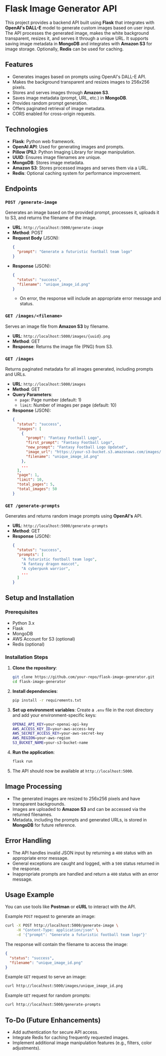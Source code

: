 # Flask Image Generator API

This project provides a backend API built using **Flask** that integrates with **OpenAI's DALL-E** model to generate custom images based on user input. The API processes the generated image, makes the white background transparent, resizes it, and serves it through a unique URL. It supports saving image metadata in **MongoDB** and integrates with **Amazon S3** for image storage. Optionally, **Redis** can be used for caching.

## Features
- Generates images based on prompts using OpenAI's DALL-E API.
- Makes the background transparent and resizes images to 256x256 pixels.
- Stores and serves images through **Amazon S3**.
- Saves image metadata (prompt, URL, etc.) in **MongoDB**.
- Provides random prompt generation.
- Offers paginated retrieval of image metadata.
- CORS enabled for cross-origin requests.

## Technologies
- **Flask**: Python web framework.
- **OpenAI API**: Used for generating images and prompts.
- **Pillow (PIL)**: Python Imaging Library for image manipulation.
- **UUID**: Ensures image filenames are unique.
- **MongoDB**: Stores image metadata.
- **Amazon S3**: Stores processed images and serves them via a URL.
- **Redis**: Optional caching system for performance improvement.

## Endpoints

### `POST /generate-image`
Generates an image based on the provided prompt, processes it, uploads it to S3, and returns the filename of the image.

- **URL**: `http://localhost:5000/generate-image`
- **Method**: POST
- **Request Body** (JSON):
  ```json
  {
    "prompt": "Generate a futuristic football team logo"
  }
  ```
- **Response** (JSON):
  ```json
  {
    "status": "success",
    "filename": "unique_image_id.png"
  }
  ```
  - On error, the response will include an appropriate error message and status.

### `GET /images/<filename>`
Serves an image file from **Amazon S3** by filename.

- **URL**: `http://localhost:5000/images/{uuid}.png`
- **Method**: GET
- **Response**: Returns the image file (PNG) from S3.

### `GET /images`
Returns paginated metadata for all images generated, including prompts and URLs.

- **URL**: `http://localhost:5000/images`
- **Method**: GET
- **Query Parameters**:
  - `page`: Page number (default: 1)
  - `limit`: Number of images per page (default: 10)
- **Response** (JSON):
  ```json
  {
    "status": "success",
    "images": [
      {
        "prompt": "Fantasy Football Logo",
        "first_prompt": "Fantasy Football Logo",
        "new_prompt": "Fantasy Football Logo Updated",
        "image_url": "https://your-s3-bucket.s3.amazonaws.com/images/unique_image_id.png",
        "filename": "unique_image_id.png"
      },
      ...
    ],
    "page": 1,
    "limit": 10,
    "total_pages": 5,
    "total_images": 50
  }
  ```

### `GET /generate-prompts`
Generates and returns random image prompts using **OpenAI's** API.

- **URL**: `http://localhost:5000/generate-prompts`
- **Method**: GET
- **Response** (JSON):
  ```json
  {
    "status": "success",
    "prompts": [
      "A futuristic football team logo",
      "A fantasy dragon mascot",
      "A cyberpunk warrior",
      ...
    ]
  }
  ```

## Setup and Installation

### Prerequisites
- Python 3.x
- Flask
- MongoDB
- AWS Account for S3 (optional)
- Redis (optional)

### Installation Steps

1. **Clone the repository**:
   ```bash
   git clone https://github.com/your-repo/flask-image-generator.git
   cd flask-image-generator
   ```

2. **Install dependencies**:
   ```bash
   pip install -r requirements.txt
   ```

3. **Set up environment variables**:
   Create a `.env` file in the root directory and add your environment-specific keys:
   ```bash
   OPENAI_API_KEY=your-openai-api-key
   AWS_ACCESS_KEY_ID=your-aws-access-key
   AWS_SECRET_ACCESS_KEY=your-aws-secret-key
   AWS_REGION=your-aws-region
   S3_BUCKET_NAME=your-s3-bucket-name
   ```

5. **Run the application**:
   ```bash
   flask run
   ```

6. The API should now be available at `http://localhost:5000`.

## Image Processing
- The generated images are resized to 256x256 pixels and have transparent backgrounds.
- Images are uploaded to **Amazon S3** and can be accessed via the returned filenames.
- Metadata, including the prompts and generated URLs, is stored in **MongoDB** for future reference.

## Error Handling
- The API handles invalid JSON input by returning a `400` status with an appropriate error message.
- General exceptions are caught and logged, with a `500` status returned in the response.
- Inappropriate prompts are handled and return a `400` status with an error message.

## Usage Example
You can use tools like **Postman** or **cURL** to interact with the API.

Example `POST` request to generate an image:
```bash
curl -X POST http://localhost:5000/generate-image \
     -H "Content-Type: application/json" \
     -d '{"prompt": "Generate a futuristic football team logo"}'
```

The response will contain the filename to access the image:
```json
{
  "status": "success",
  "filename": "unique_image_id.png"
}
```

Example `GET` request to serve an image:
```bash
curl http://localhost:5000/images/unique_image_id.png
```

Example `GET` request for random prompts:
```bash
curl http://localhost:5000/generate-prompts
```

## To-Do (Future Enhancements)
- Add authentication for secure API access.
- Integrate Redis for caching frequently requested images.
- Implement additional image manipulation features (e.g., filters, color adjustments).
